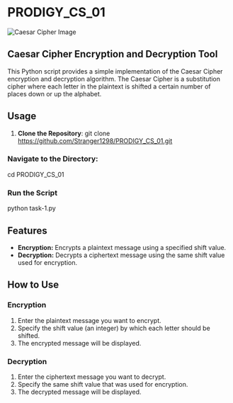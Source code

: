 # PRODIGY_CS_01

![Caesar Cipher Image](https://i.ytimg.com/vi/ds9MUeAUiKg/maxresdefault.jpg)

## Caesar Cipher Encryption and Decryption Tool

This Python script provides a simple implementation of the Caesar Cipher encryption and decryption algorithm. The Caesar Cipher is a substitution cipher where each letter in the plaintext is shifted a certain number of places down or up the alphabet.

## Usage

1. **Clone the Repository**: git clone https://github.com/Stranger1298/PRODIGY_CS_01.git

### Navigate to the Directory:

cd PRODIGY_CS_01

### Run the Script

python task-1.py

## Features

- **Encryption:** Encrypts a plaintext message using a specified shift value.
- **Decryption:** Decrypts a ciphertext message using the same shift value used for encryption.

## How to Use

### Encryption

1. Enter the plaintext message you want to encrypt.
2. Specify the shift value (an integer) by which each letter should be shifted.
3. The encrypted message will be displayed.

### Decryption

1. Enter the ciphertext message you want to decrypt.
2. Specify the same shift value that was used for encryption.
3. The decrypted message will be displayed.

